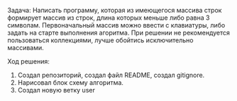 Задача:
 Написать программу, которая из имеющегося массива строк формирует массив из строк, длина которых меньше либо равна 3 символам. Первоначальный массив можно ввести с клавиатуры, либо задать на старте выполнения агоритма. При решении не рекомендуется пользоваться коллекциями, лучше обойтись исключительно массивами.


 Ход решения:
 1) Создал репозиторий, создал файл README, создал gitignore.
 2) Нарисовал блок схему алгоритма.
 3) Создал новую ветку user